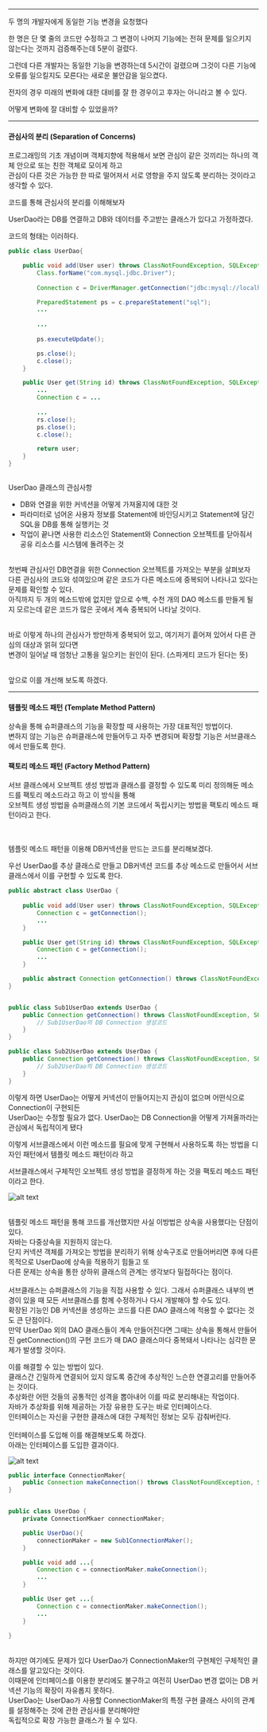 
---

두 명의 개발자에게 동일한 기능 변경을 요청했다

한 명은 단 몇 줄의 코드만 수정하고 그 변경이 나머지 기능에는 전혀 문제를 일으키지 않는다는 것까지 검증해주는데 5분이 걸렸다.

그런데 다른 개발자는 동일한 기능을 변경하는데 5시간이 걸렸으며 그것이 다른 기능에 오류를 일으킬지도 모른다는 새로운 불안감을 일으켰다.


전자의 경우 미래의 변화에 대한 대비를 잘 한 경우이고 후자는 아니라고 볼 수 있다.



어떻게 변화에 잘 대비할 수 있었을까?

---

#### 관심사의 분리 (Separation of Concerns)

프로그래밍의 기초 개념이며 객체지향에 적용해서 보면 관심이 같은 것끼리는 하나의 객체 안으로 또는 친한 객체로 모이게 하고 <br/>
관심이 다른 것은 가능한 한 따로 떨어져서 서로 영향을 주지 않도록 분리하는 것이라고 생각할 수 있다.


코드를 통해 관심사의 분리를 이해해보자

UserDao라는 DB를 연결하고 DB와 데이터를 주고받는 클래스가 있다고 가정하겠다.

코드의 형태는 이러하다.


```java
public class UserDao{

    public void add(User user) throws ClassNotFoundException, SQLException{
        Class.forName("com.mysql.jdbc.Driver");
        
        Connection c = DriverManager.getConnection("jdbc:mysql://localhost/springbook","spring","book");

        PreparedStatement ps = c.prepareStatement("sql");
        ...
        
        ...
        
        ps.executeUpdate();

        ps.close();
        c.close();
    }

    public User get(String id) throws ClassNotFoundException, SQLException{
        ...
        Connection c = ...
        
        ...
        rs.close();
        ps.close();
        c.close();

        return user;
    }
}
 
```


UserDao 클래스의 관심사항
- DB와 연결을 위한 커넥션을 어떻게 가져올지에 대한 것
- 파라미터로 넘어온 사용자 정보를 Statement에 바인딩시키고 Statement에 담긴 SQL을 DB를 통해 실행키는 것
- 작업이 끝나면 사용한 리소스인 Statement와 Connection 오브젝트를 닫아줘서 공유 리소스를 시스템에 돌려주는 것

<br/>
첫번째 관심사인 DB연결을 위한 Connection 오브젝트를 가져오는 부분을 살펴보자
<br/>
다른 관심사의 코드와 섞여있으며 같은 코드가 다른 메소드에 중복되어 나타나고 있다는 문제를 확인할 수 있다.
<br/>
아직까지 두 개의 메소드밖에 없지만 앞으로 수백, 수천 개의 DAO 메소드를 만들게 될지 모르는데 같은 코드가 많은 곳에서 계속 중복되어 나타날 것이다.
<br/><br/>

바로 이렇게 하나의 관심사가 방만하게 중복되어 있고, 여기저기 흩어져 있어서 다른 관심의 대상과 얽혀 있다면
<br/>
변경이 일어날 때 엄청난 고통을 일으키는 원인이 된다. (스파게티 코드가 된다는 뜻)

<br/>
앞으로 이를 개선해 보도록 하겠다.

---
#### 템플릿 메소드 패턴 (Template Method Pattern)

상속을 통해 슈퍼클래스의 기능을 확장할 때 사용하는 가장 대표적인 방법이다.<br/>
변하지 않는 기능은 슈퍼클래스에 만들어두고 자주 변경되며 확장할 기능은 서브클래스에서 만들도록 한다.

#### 팩토리 메소드 패턴 (Factory Method Pattern)
서브 클래스에서 오브젝트 생성 방법과 클래스를 결정할 수 있도록 미리 정의해둔 메소드를 팩토리 메소드라고 하고 이 방식을 통해 <br/>
오브젝트 생성 방법을 슈퍼클래스의 기본 코드에서 독립시키는 방법을 팩토리 메소드 패턴이라고 한다.

<br/><br/>
템플릿 메소드 패턴을 이용해 DB커넥션을 만드는 코드를 분리해보겠다.

우선 UserDao를 추상 클래스로 만들고 DB커넥션 코드를 추상 메소드로 만들어서 서브클래스에서 이를 구현할 수 있도록 한다.

```java
public abstract class UserDao {
    
    public void add(User user) throws ClassNotFoundException, SQLException {
        Connection c = getConnection();
        ...
    }

    public User get(String id) throws ClassNotFoundException, SQLException {
        Connection c = getConnection();
        ...
    }

    public abstract Connection getConnection() throws ClassNotFoundException, SQLException;
}


public class Sub1UserDao extends UserDao {
    public Connection getConnection() throws ClassNotFoundException, SQLException {
        // Sub1UserDao의 DB Connection 생성코드
    }
}

public class Sub2UserDao extends UserDao {
    public Connection getConnection() throws ClassNotFoundException, SQLException {
        // Sub2UserDao의 DB Connection 생성코드
    }
}
```

이렇게 하면 UserDao는 어떻게 커넥션이 만들어지는지 관심이 없으며 어떤식으로 Connection이 구현되든<br/>
UserDao는 수정할 필요가 없다. UserDao는 DB Connection을 어떻게 가져올까라는 관심에서 독립적이게 됐다

이렇게 서브클래스에서 이런 메소드를 필요에 맞게 구현해서 사용하도록 하는 방법을 디자인 패턴에서 템플릿 메소드 패턴이라 하고

서브클래스에서 구체적인 오브젝트 생성 방법을 결정하게 하는 것을 팩토리 메소드 패턴이라고 한다.

![alt text](image.png)
<br/><br/>

템플릿 메소드 패턴을 통해 코드를 개선했지만 사실 이방법은 상속을 사용했다는 단점이 있다.<br/>
자바는 다중상속을 지원하지 않는다.<br/>
단지 커넥션 객체를 가져오는 방법을 분리하기 위해 상속구조로 만들어버리면 후에 다른 목적으로 UserDao에 상속을 적용하기 힘들고 또 <br/>
다른 문제는 상속을 통한 상하위 클래스의 관계는 생각보다 밀접하다는 점이다.
<br/><br/>
서브클래스는 슈퍼클래스의 기능을 직접 사용할 수 있다. 그래서 슈퍼클래스 내부의 변경이 있을 때 모든 서브클래스를 함께 수정하거나 다시 개발해야 할 수도 있다.<br/>
확장된 기능인 DB 커넥션을 생성하는 코드를 다른 DAO 클래스에 적용할 수 없다는 것도 큰 단점이다.<br/>
만약 UserDao 외의 DAO 클래스들이 계속 만들어진다면 그때는 상속을 통해서 만들어진 getConnection()의 구현 코드가 매 DAO 클래스마다 중복돼서 나타나는 심각한 문제가 발생할 것이다.

이를 해결할 수 있는 방법이 있다.<br>
클래스간 긴밀하게 연결되어 있지 않도록 중간에 추상적인 느슨한 연결고리를 만들어주는 것이다.<br/>
추상화란 어떤 것들의 공통적인 성격을 뽑아내어 이를 따로 분리해내는 작업이다. <br/>
자바가 추상화를 위해 제공하는 가장 유용한 도구는 바로 인터페이스다. <br/>
인터페이스는 자신을 구현한 클래스에 대한 구체적인 정보는 모두 감춰버린다.<br/>
<br/>
인터페이스를 도입해 이를 해결해보도록 하겠다.<br/>
아래는 인터페이스를 도입한 결과이다.

![alt text](image-1.png)

```java
public interface ConnectionMaker{
    public Connection makeConnection() throws ClassNotFoundException, SQLException;
}


public class UserDao {
    private ConnectionMkaer connectionMaker;

    public UserDao(){
        connectionMaker = new Sub1ConnectionMaker();
    }

    public void add ...{
        Connection c = connectionMaker.makeConnection();
        ...
    }

    public User get ...{
        Connection c = connectionMaker.makeConnection();
        ...
    }
    
}

```
<br/>
하지만 여기에도 문제가 있다 UserDao가 ConnectionMaker의 구현체인 구체적인 클래스를 알고있다는 것이다.<br/>
이때문에 인터페이스를 이용한 분리에도 불구하고 여전히 UserDao 변경 없이는 DB 커넥션 기능의 확장이 자유롭지 못하다.<br/>
UserDao는 UserDao가 사용할 ConnectionMaker의 특정 구현 클래스 사이의 관계를 설정해주는 것에 관한 관심사를 분리해야만 <br/>
독립적으로 확장 가능한 클래스가 될 수 있다.